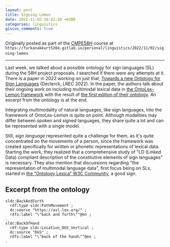 ```yaml
---
layout: post
title: Signing Lemon
date: 2022-11-02 20:42:50 +0300
categories: linguistics
giscus_comments: true
---
```


Originally posted as part of the [CMPE58H](https://cmpe.boun.edu.tr/courses/cmpe58h) course at `https://furkanakkurt5204.gitlab.io/personal/linguistics/2022/11/02/signing-lemon`.

---

Last week, we talked about a possible ontology for sign languages (SL) during the 58H project proposals. I searched if there were any attempts at it. There is a paper in 2022 working on just that, [Towards a new Ontology for Sign Languages](https://aclanthology.org/2022.lrec-1.423) (Declerck, LREC 2022). In the paper, the authors talk about their ongoing work on including multimodal lexical data in [the OntoLex-Lemon framework](https://www.w3.org/2019/09/lexicog) with the result of [the first edition of their ontology](https://github.com/Declerck/sl-onto). An excerpt from the ontology is at the end.

Integrating multimodality of natural languages, like sign languages, into the framework of OntoLex-Lemon is quite on point. Although modalities may differ between spoken and signed languages, they share quite a lot and can be represented with a single model.

Still, _sign language_ represented quite a challenge for them, as it's quite concentrated on the movements of a person, since the framework was created specifically for written or phonetic representations of lexical data. Starting the work, they realized that a comprehensive study of "LD (Linked Data) compliant description of the constitutive elements of sign languages" is necessary. They also mention that discussions regarding "the representation of multimodal language data", first focus being on SLs, started in [the “Ontology Lexica” W3C Community](https://www.w3.org/community/ontolex), a good sign.

## Excerpt from the ontology

```turtle
sldc:BackAndForth
  rdf:type sldc:PathMovement ;
  dc:source "https://asl-lex.org/" ;
  rdfs:label "\"back and forth\""@en ;
.
sldc:BackOfHand
  rdf:type sldc:Location_DGS_Vertical ;
  dc:source "DGS" ;
  rdfs:label "\"back of the hand\""@en ;
.
```
